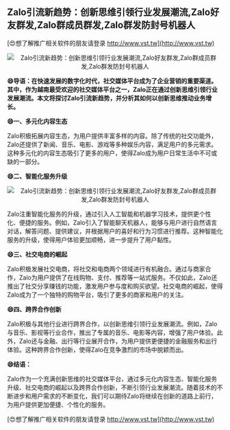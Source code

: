 ## **Zalo引流新趋势：创新思维引领行业发展潮流,Zalo好友群发,Zalo群成员群发,Zalo群发防封号机器人**

[😍想了解推广相关软件的朋友请登录 http://www.vst.tw](http://www.vst.tw)

 <center><img src="https://vst.tw/MP4/tuiguang/png/0.png" alt="Zalo引流新趋势：创新思维引领行业发展潮流,Zalo好友群发,Zalo群成员群发,Zalo群发防封号机器人"></center>

**😄导语：在快速发展的数字化时代，社交媒体平台成为了企业营销的重要渠道。其中，作为越南最受欢迎的社交媒体平台之一，Zalo正在通过创新思维引领行业发展潮流。本文将探讨Zalo引流新趋势，并分析其如何以创新思维推动业务增长。**

**😄一、多元化内容生态**

Zalo积极拓展内容生态，为用户提供丰富多样的内容。除了传统的社交功能外，Zalo还提供了新闻、音乐、电影、游戏等多种娱乐内容，满足用户的多元需求。这种多元化的内容生态吸引了更多的用户，使得Zalo成为用户日常生活中不可或缺的一部分。

**😄二、智能化服务升级**

 <center><img src="https://vst.tw/MP4/tuiguang/png/3.png" alt="Zalo引流新趋势：创新思维引领行业发展潮流,Zalo好友群发,Zalo群成员群发,Zalo群发防封号机器人"></center>

Zalo注重智能化服务的升级，通过引入人工智能和机器学习技术，提供更个性化、便捷的服务。例如，Zalo引入了智能聊天机器人，能够与用户进行自然语言对话，解答问题、提供建议，并根据用户的喜好和行为习惯进行推荐。这种智能化服务的升级，使得用户体验更加顺畅，进一步提升了用户黏性。

**😄三、社交电商的崛起**

Zalo积极发展社交电商，将社交和电商两个领域进行有机融合。通过与商家合作，Zalo为用户提供了在线购物、支付、推荐等一站式服务。不仅如此，Zalo还推出了社交分享赚钱的功能，激发用户参与度和购买欲望。社交电商的崛起，使得Zalo成为了一个独特的购物平台，吸引了更多的商家和用户的关注。

**😄四、跨界合作创新**

Zalo积极与其他行业进行跨界合作，以创新思维引领行业发展潮流。例如，Zalo与音乐、影视等行业合作，推出了专属的音乐、电影等内容，增强了用户体验。此外，Zalo还与金融、出行等行业展开合作，为用户提供更便捷的金融服务和出行体验。这种跨界合作创新，使得Zalo在竞争激烈的市场中脱颖而出。

**😄结语：**

Zalo作为一个充满创新思维的社交媒体平台，通过多元化内容生态、智能化服务升级、社交电商的崛起以及跨界合作创新，不断引领行业发展潮流。随着技术的不断进步和用户需求的不断变化，我们可以期待Zalo将继续在创新的道路上前行，为用户提供更加便捷、个性化的服务。

[😍想了解推广相关软件的朋友请登录 http://www.vst.tw](http://www.vst.tw)



